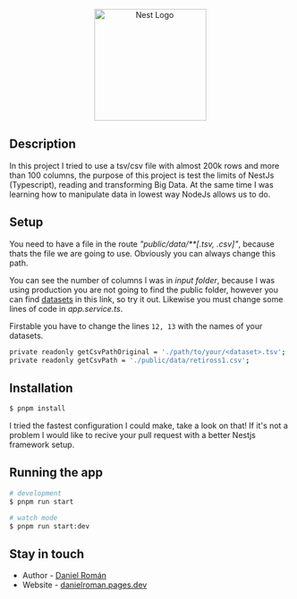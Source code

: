 <p align="center">
  <a href="http://nestjs.com/" target="blank"><img src="https://nestjs.com/img/logo-small.svg" width="200" alt="Nest Logo" /></a>
</p>

[circleci-image]: https://img.shields.io/circleci/build/github/nestjs/nest/master?token=abc123def456
[circleci-url]: https://circleci.com/gh/nestjs/nest

## Description

In this project I tried to use a tsv/csv file with almost 200k rows and more than 100 columns, the purpose of this project is test the limits of NestJs (Typescript), reading and transforming Big Data. At the same time I was learning how to manipulate data in lowest way NodeJs allows us to do.

## Setup
You need to have a file in the route *"public/data/**[.tsv, .csv]"*, because thats the file we are going to use. Obviously you can always change this path.

You can see the number of columns I was in *input folder*, because I was using production you are not going to find the public folder, however you can find [datasets](https://www.kaggle.com/datasets) in this link, so try it out. Likewise you must change some lines of code in *app.service.ts*.

Firstable you have to change the lines  `12, 13` with the names of your datasets.

```bash
private readonly getCsvPathOriginal = './path/to/your/<dataset>.tsv';
private readonly getCsvPath = './public/data/retiross1.csv';
```

## Installation

```bash
$ pnpm install
```

I tried the fastest configuration I could make, take a look on that! If it's not a problem I would like to recive your pull request with a better Nestjs framework setup.

## Running the app

```bash
# development
$ pnpm run start

# watch mode
$ pnpm run start:dev
```

## Stay in touch

- Author - [Daniel Román](https://www.linkedin.com/in/danielroman-)
- Website - [danielroman.pages.dev](https://danielroman.pages.dev/)
